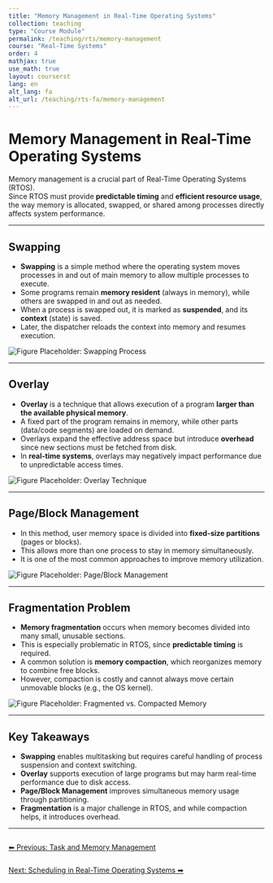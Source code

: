 ```yaml
---
title: "Memory Management in Real-Time Operating Systems"
collection: teaching
type: "Course Module"
permalink: /teaching/rts/memory-management
course: "Real-Time Systems"
order: 4
mathjax: true
use_math: true
layout: courserst
lang: en
alt_lang: fa
alt_url: /teaching/rts-fa/memory-management
---
```


# Memory Management in Real-Time Operating Systems

Memory management is a crucial part of Real-Time Operating Systems (RTOS).  
Since RTOS must provide **predictable timing** and **efficient resource usage**, the way memory is allocated, swapped, or shared among processes directly affects system performance.  

---

## Swapping

- **Swapping** is a simple method where the operating system moves processes in and out of main memory to allow multiple processes to execute.  
- Some programs remain **memory resident** (always in memory), while others are swapped in and out as needed.  
- When a process is swapped out, it is marked as **suspended**, and its **context** (state) is saved.  
- Later, the dispatcher reloads the context into memory and resumes execution.  

![Figure Placeholder: Swapping Process](path-to-image)

---

## Overlay

- **Overlay** is a technique that allows execution of a program **larger than the available physical memory**.  
- A fixed part of the program remains in memory, while other parts (data/code segments) are loaded on demand.  
- Overlays expand the effective address space but introduce **overhead** since new sections must be fetched from disk.  
- In **real-time systems**, overlays may negatively impact performance due to unpredictable access times.  

![Figure Placeholder: Overlay Technique](path-to-image)

---

## Page/Block Management

- In this method, user memory space is divided into **fixed-size partitions** (pages or blocks).  
- This allows more than one process to stay in memory simultaneously.  
- It is one of the most common approaches to improve memory utilization.  

![Figure Placeholder: Page/Block Management](path-to-image)

---

## Fragmentation Problem

- **Memory fragmentation** occurs when memory becomes divided into many small, unusable sections.  
- This is especially problematic in RTOS, since **predictable timing** is required.  
- A common solution is **memory compaction**, which reorganizes memory to combine free blocks.  
- However, compaction is costly and cannot always move certain unmovable blocks (e.g., the OS kernel).  

![Figure Placeholder: Fragmented vs. Compacted Memory](path-to-image)

---

## Key Takeaways

- **Swapping** enables multitasking but requires careful handling of process suspension and context switching.  
- **Overlay** supports execution of large programs but may harm real-time performance due to disk access.  
- **Page/Block Management** improves simultaneous memory usage through partitioning.  
- **Fragmentation** is a major challenge in RTOS, and while compaction helps, it introduces overhead.  

---

<div class="lesson-nav" style="display:flex; justify-content:space-between; margin-top:2em;">
  <a class="btn btn--primary" href="{{ '/teaching/rts/task-management' | relative_url }}">⬅︎ Previous: Task and Memory Management</a>
</div>

<div class="lesson-nav" style="display:flex; justify-content:space-between; margin-top:2em;">
  <a class="btn btn--primary" href="{{ '/teaching/rts/scheduling' | relative_url }}">Next: Scheduling in Real-Time Operating Systems ➡︎</a>
</div>
